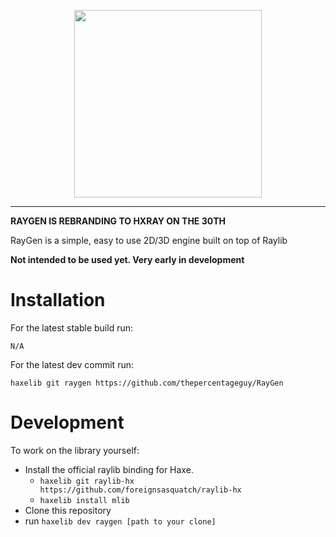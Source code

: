 <p align="center">
  <img src="https://github.com/thepercentageguy/RayGen/blob/master/assets/sprites/RAYGEN.png"  width="300" height="300">
</p>

----
**RAYGEN IS REBRANDING TO HXRAY ON THE 30TH**

RayGen is a simple, easy to use 2D/3D engine built on top of Raylib

**Not intended to be used yet. Very early in development**

# Installation
For the latest stable build run:
```
N/A
```
For the latest dev commit run: 
```
haxelib git raygen https://github.com/thepercentageguy/RayGen
```
# Development
To work on the library yourself:
- Install the official raylib binding for Haxe.
  - ```haxelib git raylib-hx https://github.com/foreignsasquatch/raylib-hx```
  - ```haxelib install mlib```
- Clone this repository
- run ```haxelib dev raygen [path to your clone]```

